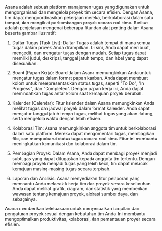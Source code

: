 Asana adalah sebuah platform manajemen tugas yang digunakan untuk mengorganisasi dan mengelola proyek tim secara efisien. Dengan Asana, tim dapat mengoordinasikan pekerjaan mereka, berkolaborasi dalam satu tempat, dan mengikuti perkembangan proyek secara real-time. Berikut adalah penjelasan mengenai beberapa fitur dan alat penting dalam Asana beserta gambar ilustratif:

1. Daftar Tugas (Task List): Daftar Tugas adalah tempat di mana semua tugas dalam proyek Anda ditampilkan. Di sini, Anda dapat membuat, mengedit, dan mengatur tugas dengan mudah. Setiap tugas dapat memiliki judul, deskripsi, tanggal jatuh tempo, dan label yang dapat disesuaikan.

2. Board (Papan Kerja): Board dalam Asana memungkinkan Anda untuk mengatur tugas dalam format papan kanban. Anda dapat membuat kolom untuk merepresentasikan status tugas, seperti "To Do", "In Progress", dan "Completed". Dengan papan kerja ini, Anda dapat memindahkan tugas antar kolom saat kemajuan proyek berubah.

3. Kalender (Calendar): Fitur kalender dalam Asana memungkinkan Anda melihat tugas dan jadwal proyek dalam format kalender. Anda dapat mengatur tanggal jatuh tempo tugas, melihat tugas yang akan datang, serta mengelola waktu dengan lebih efisien.

4. Kolaborasi Tim: Asana memungkinkan anggota tim untuk berkolaborasi dalam satu platform. Mereka dapat mengomentari tugas, membagikan file, dan memperbarui status tugas secara real-time. Fitur ini membantu meningkatkan komunikasi dan kolaborasi dalam tim.

5. Pembagian Proyek: Dalam Asana, Anda dapat membagi proyek menjadi subtugas yang dapat ditugaskan kepada anggota tim tertentu. Dengan membagi proyek menjadi tugas yang lebih kecil, tim dapat melacak kemajuan masing-masing tugas secara terpisah.

6. Laporan dan Analisis: Asana menyediakan fitur pelaporan yang membantu Anda melacak kinerja tim dan proyek secara keseluruhan. Anda dapat melihat grafik, diagram, dan statistik yang memberikan wawasan tentang kemajuan proyek, alokasi sumber daya, dan sebagainya.

Asana memberikan keleluasaan untuk menyesuaikan tampilan dan pengaturan proyek sesuai dengan kebutuhan tim Anda. Ini membantu mengoptimalkan produktivitas, kolaborasi, dan pemantauan proyek secara efisien.
